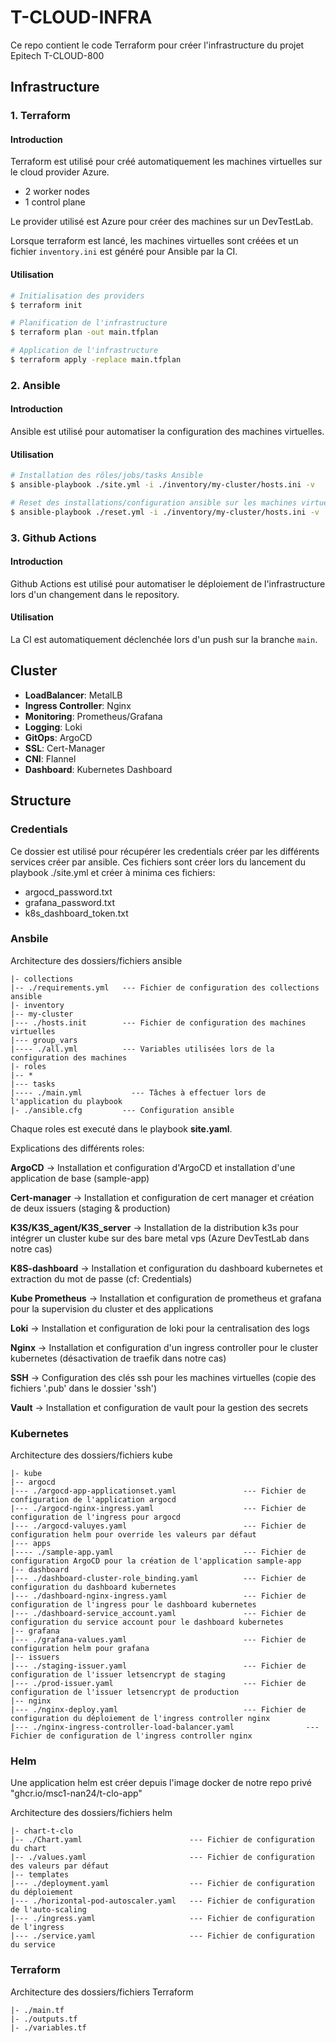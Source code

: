 # T-CLOUD-INFRA

Ce repo contient le code Terraform pour créer l'infrastructure du projet Epitech T-CLOUD-800

## Infrastructure

### 1. Terraform

#### Introduction

Terraform est utilisé pour créé automatiquement les machines virtuelles sur le cloud provider Azure.

- 2 worker nodes
- 1 control plane

Le provider utilisé est Azure pour créer des machines sur un DevTestLab.

Lorsque terraform est lancé, les machines virtuelles sont créées et un fichier `inventory.ini` est généré pour Ansible par la CI.

#### Utilisation

```bash
# Initialisation des providers 
$ terraform init

# Planification de l'infrastructure
$ terraform plan -out main.tfplan

# Application de l'infrastructure
$ terraform apply -replace main.tfplan
```

### 2. Ansible

#### Introduction

Ansible est utilisé pour automatiser la configuration des machines virtuelles. 

#### Utilisation

```bash
# Installation des rôles/jobs/tasks Ansible
$ ansible-playbook ./site.yml -i ./inventory/my-cluster/hosts.ini -v

# Reset des installations/configuration ansible sur les machines virtuelles
$ ansible-playbook ./reset.yml -i ./inventory/my-cluster/hosts.ini -v
```

### 3. Github Actions

#### Introduction

Github Actions est utilisé pour automatiser le déploiement de l'infrastructure lors d'un changement dans le repository.

#### Utilisation

La CI est automatiquement déclenchée lors d'un push sur la branche `main`.


## Cluster

- **LoadBalancer**: MetalLB
- **Ingress Controller**: Nginx
- **Monitoring**: Prometheus/Grafana
- **Logging**: Loki
- **GitOps**: ArgoCD
- **SSL**: Cert-Manager
- **CNI**: Flannel
- **Dashboard**: Kubernetes Dashboard

## Structure

### Credentials

Ce dossier est utilisé pour récupérer les credentials créer par les différents services créer par ansible.
Ces fichiers sont créer lors du lancement du playbook ./site.yml et créer à minima ces fichiers:

- argocd_password.txt
- grafana_password.txt
- k8s_dashboard_token.txt

### Ansbile

Architecture des dossiers/fichiers ansible

```
|- collections           
|-- ./requirements.yml   --- Fichier de configuration des collections ansible
|- inventory             
|-- my-cluster           
|--- ./hosts.init        --- Fichier de configuration des machines virtuelles
|--- group_vars          
|---- ./all.yml          --- Variables utilisées lors de la configuration des machines 
|- roles
|-- *
|--- tasks
|---- ./main.yml           --- Tâches à effectuer lors de l'application du playbook
|- ./ansible.cfg         --- Configuration ansible
```

Chaque roles est executé dans le playbook **site.yaml**.

Explications des différents roles:

**ArgoCD** -> Installation et configuration d'ArgoCD et installation d'une application de base (sample-app)

**Cert-manager** -> Installation et configuration de cert manager et création de deux issuers (staging & production)

**K3S/K3S_agent/K3S_server** -> Installation de la distribution k3s pour intégrer un cluster kube sur des bare metal vps (Azure DevTestLab dans notre cas) 

**K8S-dashboard** -> Installation et configuration du dashboard kubernetes et extraction du mot de passe (cf: Credentials)

**Kube Prometheus** -> Installation et configuration de prometheus et grafana pour la supervision du cluster et des applications

**Loki** -> Installation et configuration de loki pour la centralisation des logs

**Nginx** -> Installation et configuration d'un ingress controller pour le cluster kubernetes (désactivation de traefik dans notre cas)

**SSH** -> Configuration des clés ssh pour les machines virtuelles (copie des fichiers '.pub' dans le dossier 'ssh')

**Vault** -> Installation et configuration de vault pour la gestion des secrets

### Kubernetes

Architecture des dossiers/fichiers kube

```
|- kube           
|-- argocd
|--- ./argocd-app-applicationset.yaml               --- Fichier de configuration de l'application argocd
|--- ./argocd-nginx-ingress.yaml                    --- Fichier de configuration de l'ingress pour argocd
|--- ./argocd-valuyes.yaml                          --- Fichier de configuration helm pour override les valeurs par défaut
|--- apps
|---- ./sample-app.yaml                             --- Fichier de configuration ArgoCD pour la création de l'application sample-app
|-- dashboard
|--- ./dashboard-cluster-role_binding.yaml          --- Fichier de configuration du dashboard kubernetes
|--- ./dashboard-nginx-ingress.yaml                 --- Fichier de configuration de l'ingress pour le dashboard kubernetes
|--- ./dashboard-service_account.yaml               --- Fichier de configuration du service account pour le dashboard kubernetes
|-- grafana
|--- ./grafana-values.yaml                          --- Fichier de configuration helm pour grafana
|-- issuers
|--- ./staging-issuer.yaml                          --- Fichier de configuration de l'issuer letsencrypt de staging
|--- ./prod-issuer.yaml                             --- Fichier de configuration de l'issuer letsencrypt de production
|-- nginx
|--- ./nginx-deploy.yaml                            --- Fichier de configuration du déploiement de l'ingress controller nginx
|--- ./nginx-ingress-controller-load-balancer.yaml                --- Fichier de configuration de l'ingress controller nginx
```
### Helm

Une application helm est créer depuis l'image docker de notre repo privé "ghcr.io/msc1-nan24/t-clo-app"

Architecture des dossiers/fichiers helm

```
|- chart-t-clo           
|-- ./Chart.yaml                        --- Fichier de configuration du chart
|-- ./values.yaml                       --- Fichier de configuration des valeurs par défaut
|-- templates
|--- ./deployment.yaml                  --- Fichier de configuration du déploiement
|--- ./horizontal-pod-autoscaler.yaml   --- Fichier de configuration de l'auto-scaling
|--- ./ingress.yaml                     --- Fichier de configuration de l'ingress
|--- ./service.yaml                     --- Fichier de configuration du service
```

### Terraform

Architecture des dossiers/fichiers Terraform

```
|- ./main.tf
|- ./outputs.tf
|- ./variables.tf
```